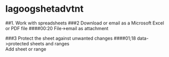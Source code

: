 # lagoogshetadvtnt
##1. Work with spreadsheets
###2 Download or email as a Microsoft Excel or PDF file
####00:20
File->email as attachment

###3 Protect the sheet against unwanted changes
####01;18
data->protected sheets and ranges  
Add sheet or range

